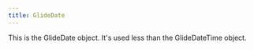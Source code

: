 ```yaml
---
title: GlideDate
---
```

This is the GlideDate object.  It's used less than the GlideDateTime object.
